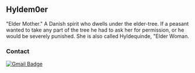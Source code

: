 ## Hyldem0er 

"Elder Mother." A Danish spirit who dwells under the elder-tree. If a peasant wanted to take any part of the tree he had to ask her for permission, or he would be severely punished. She is also called Hyldequinde, "Elder Woman.

### Contact 
[![Gmail Badge](https://img.shields.io/badge/-hyldemoer@protonmail.com-6d4aff?style=flat-square&logo=Gmail&logoColor=white&link=mailto:hyldemoer@protonmail.com)](mailto:hyldemoer@protonmail.com)
